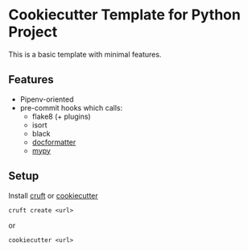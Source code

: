 # Cookiecutter Template for Python Project

This is a basic template with minimal features.

## Features

* Pipenv-oriented
* pre-commit hooks which calls:
  * flake8 (+ plugins)
  * isort
  * black
  * [docformatter](https://github.com/myint/docformatter)
  * [mypy](https://mypy.readthedocs.io/)


## Setup

Install [cruft](https://github.com/timothycrosley/cruft/) or [cookiecutter](https://github.com/cookiecutter/cookiecutter)

```
cruft create <url>
```

or

```
cookiecutter <url>
```
